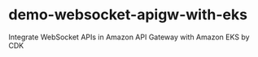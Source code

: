 # demo-websocket-apigw-with-eks
Integrate WebSocket APIs in Amazon API Gateway with Amazon EKS by CDK
